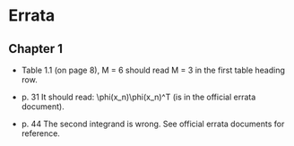 # Errata

## Chapter 1

* Table 1.1 (on page 8), M = 6 should read M = 3 in the first table heading row.

* p. 31 It should read: \phi(x_n)\phi(x_n)^T (is in the official errata document).

* p. 44 The second integrand is wrong. See official errata documents for reference.
